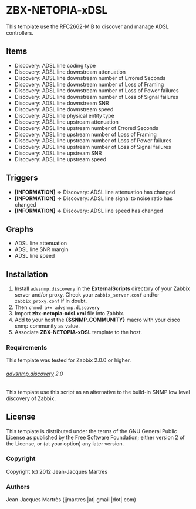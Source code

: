 ZBX-NETOPIA-xDSL
================

This template use the RFC2662-MIB to discover and manage ADSL controllers.

Items
-----

  * Discovery: ADSL line coding type
  * Discovery: ADSL line downstream attenuation
  * Discovery: ADSL line downstream number of Errored Seconds
  * Discovery: ADSL line downstream number of Loss of Framing
  * Discovery: ADSL line downstream number of Loss of Power failures
  * Discovery: ADSL line downstream number of Loss of Signal failures
  * Discovery: ADSL line downstream SNR
  * Discovery: ADSL line downstream speed
  * Discovery: ADSL line physical entity type
  * Discovery: ADSL line upstream attenuation
  * Discovery: ADSL line upstream number of Errored Seconds
  * Discovery: ADSL line upstream number of Loss of Framing 
  * Discovery: ADSL line upstream number of Loss of Power failures
  * Discovery: ADSL line upstream number of Loss of Signal failures
  * Discovery: ADSL line upstream SNR
  * Discovery: ADSL line upstream speed

Triggers
--------

  * **[INFORMATION]** => Discovery: ADSL line attenuation has changed
  * **[INFORMATION]** => Discovery: ADSL line signal to noise ratio has changed
  * **[INFORMATION]** => Discovery: ADSL line speed has changed

Graphs
------

  * ADSL line attenuation
  * ADSL line SNR margin
  * ADSL line speed

Installation
------------

1. Install [`advsnmp.discovery`](https://github.com/simonkowallik/Zabbix-Addons/tree/master/advsnmp.discovery) in the **ExternalScripts** directory of your Zabbix server and/or proxy. Check your `zabbix_server.conf` and/or `zabbix_proxy.conf` if in doubt.
2. Then `chmod a+x advsnmp.discovery`
4. Import **zbx-netopia-xdsl.xml** file into Zabbix.
5. Add to your host the **{$SNMP_COMMUNITY}** macro with your cisco snmp community as value.
6. Associate **ZBX-NETOPIA-xDSL** template to the host.
 
### Requirements

This template was tested for Zabbix 2.0.0 or higher.

###### [advsnmp.discovery](https://github.com/simonkowallik/Zabbix-Addons/tree/master/advsnmp.discovery) 2.0

This template use this script as an alternative to the build-in SNMP low level discovery of Zabbix.

License
-------

This template is distributed under the terms of the GNU General Public License as published by the Free Software Foundation; either version 2 of the License, or (at your option) any later version.

### Copyright

  Copyright (c) 2012 Jean-Jacques Martrès

### Authors
  
  Jean-Jacques Martrès
  (jjmartres |at| gmail |dot| com)
